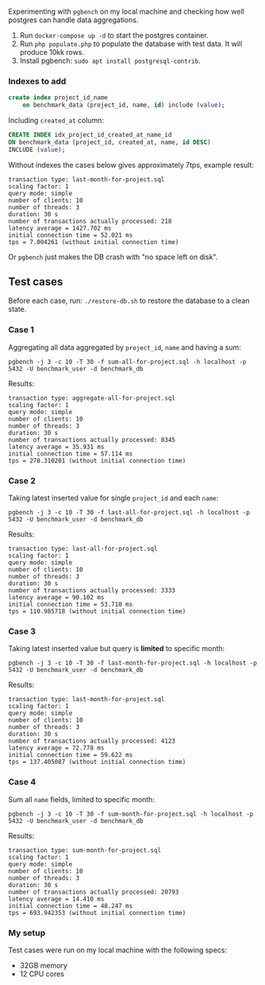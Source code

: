 Experimenting with `pgbench` on my local machine and checking how well postgres can handle data aggregations.

1. Run `docker-compose up -d` to start the postgres container.
2. Run `php populate.php` to populate the database with test data. It will produce 10kk rows.
3. Install pgbench: `sudo apt install postgresql-contrib`.

### Indexes to add

```sql
create index project_id_name
    on benchmark_data (project_id, name, id) include (value);
```

Including `created_at` column:
```sql
CREATE INDEX idx_project_id_created_at_name_id
ON benchmark_data (project_id, created_at, name, id DESC)
INCLUDE (value);
```

Without indexes the cases below gives approximately 7tps, example result:
```
transaction type: last-month-for-project.sql
scaling factor: 1
query mode: simple
number of clients: 10
number of threads: 3
duration: 30 s
number of transactions actually processed: 218
latency average = 1427.702 ms
initial connection time = 52.021 ms
tps = 7.004261 (without initial connection time)
```

Or `pgbench` just makes the DB crash with "no space left on disk".

## Test cases

Before each case, run: `./restore-db.sh` to restore the database to a clean state.

### Case 1

Aggregating all data aggregated by `project_id`, `name` and having a sum:
```
pgbench -j 3 -c 10 -T 30 -f sum-all-for-project.sql -h localhost -p 5432 -U benchmark_user -d benchmark_db
```

Results:
```
transaction type: aggregate-all-for-project.sql
scaling factor: 1
query mode: simple
number of clients: 10
number of threads: 3
duration: 30 s
number of transactions actually processed: 8345
latency average = 35.931 ms
initial connection time = 57.114 ms
tps = 278.310201 (without initial connection time)
```


### Case 2

Taking latest inserted value for single `project_id` and each `name`:
```
pgbench -j 3 -c 10 -T 30 -f last-all-for-project.sql -h localhost -p 5432 -U benchmark_user -d benchmark_db
```

Results:
```
transaction type: last-all-for-project.sql
scaling factor: 1
query mode: simple
number of clients: 10
number of threads: 3
duration: 30 s
number of transactions actually processed: 3333
latency average = 90.102 ms
initial connection time = 53.710 ms
tps = 110.985718 (without initial connection time)
```


### Case 3

Taking latest inserted value but query is **limited** to specific month:
```
pgbench -j 3 -c 10 -T 30 -f last-month-for-project.sql -h localhost -p 5432 -U benchmark_user -d benchmark_db
```

Results:
```
transaction type: last-month-for-project.sql
scaling factor: 1
query mode: simple
number of clients: 10
number of threads: 3
duration: 30 s
number of transactions actually processed: 4123
latency average = 72.778 ms
initial connection time = 59.622 ms
tps = 137.405087 (without initial connection time)
```

### Case 4

Sum all `name` fields, limited to specific month:
```
pgbench -j 3 -c 10 -T 30 -f sum-month-for-project.sql -h localhost -p 5432 -U benchmark_user -d benchmark_db
```

Results:
```
transaction type: sum-month-for-project.sql
scaling factor: 1
query mode: simple
number of clients: 10
number of threads: 3
duration: 30 s
number of transactions actually processed: 20793
latency average = 14.410 ms
initial connection time = 48.247 ms
tps = 693.942353 (without initial connection time)
```

### My setup

Test cases were run on my local machine with the following specs:

- 32GB memory
- 12 CPU cores

